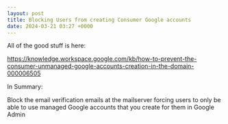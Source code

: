 ```yaml
---
layout: post
title: Blocking Users from creating Consumer Google accounts
date: 2024-03-21 03:27 +0000
---
```


All of the good stuff is here:

https://knowledge.workspace.google.com/kb/how-to-prevent-the-consumer-unmanaged-google-accounts-creation-in-the-domain-000006505

In Summary:

Block the email verification emails at the mailserver forcing users to only be able to use managed Google accounts that you create for them in Google Admin
